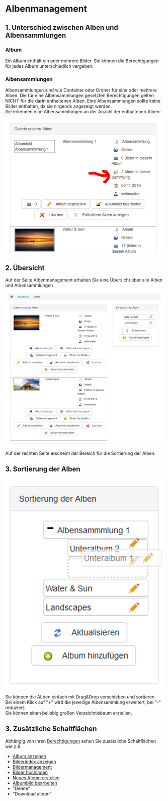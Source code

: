 # Albenmanagement

## 1. Unterschied zwischen Alben und Albensammlungen

### Album

Ein Album enthält ein oder mehrere Bilder. Sie können die Berechtigungen für jedes Album unterschiedlich vergeben.

### Albensammlungen

Albensammlungen sind wie Container oder Ordner für eine oder mehrere Alben. Die für eine Albensammlungen gesetzten Berechtigungen gelten NICHT für die darin enthaltenen Alben. Eine Albensammlungen sollte keine Bilder enthalten, da sie nirgends angezeigt werden.  
Sie erkennen eine Albensammlungen an der Anzahl der enthaltenen Alben:

![](../../.gitbook/assets/albummanagement3_de.png)

## 2. Übersicht

Auf der Seite Albenmanagement erhalten Sie eine Übersicht über alle Alben und Albensammlungen

![](../../.gitbook/assets/albummanagement1_de.png)

Auf der rechten Seite erscheint der Bereich für die Sortierung der Alben.

## 3. Sortierung der Alben

![](../../.gitbook/assets/albummanagement2_de.png)

Sie können die ALben einfach mit Drag&Drop verschieben und sortieren.  
Bei einem Klick auf "+" wird die jeweilige Albensammlung erweitert, bei "-" reduziert.  
Sie können einen beliebig großen Verzeichnisbaum erstellen.

## 3. Zusätzliche Schaltflächen

Abhängig von Ihren [Berechtigungen](../administration-menu/permissions.md) sehen Sie zusätzliche Schaltflächen wie z.B.

* [Album anzeigen](displaying-albums.md)
* [Bilderindex anzeigen](image-index.md)
* [Bildermanagement](image-management.md)
* [Bilder hochladen](https://github.com/ggoffy/wggallery-tutorial/tree/6db781ee87636b25a81862e0b0e16b456c78ac72/deutsch/the-user-side/uploading-images.md)
* [Neues Album erstellen](create-new-album.md)
* [Albumbild bearbeiten](album-image.md)
* "Delete"
* "Download album"

